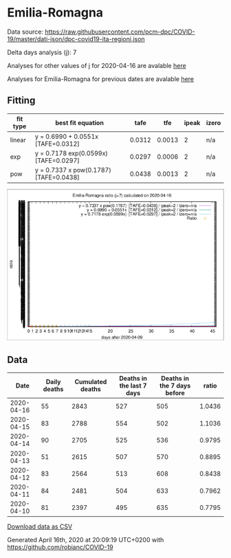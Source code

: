 # Emilia-Romagna

Data source: https://raw.githubusercontent.com/pcm-dpc/COVID-19/master/dati-json/dpc-covid19-ita-regioni.json

Delta days analysis (j): 7

Analyses for other values of j for 2020-04-16 are avalable [here](../2020-04-16/README.md)

Analyses for Emilia-Romagna for previous dates are avalable [here](../README.md)

## Fitting 
|fit type|best fit equation|tafe|tfe|ipeak|izero|
|-------|-----|--------|------|---|---|
|linear|y = 0.6990 + 0.0551x  [TAFE=0.0312]|0.0312|0.0013|2|n/a|
|exp|y = 0.7178 exp(0.0599x)  [TAFE=0.0297]|0.0297|0.0006|2|n/a|
|pow|y = 0.7337 x pow(0.1787)  [TAFE=0.0438]|0.0438|0.0013|2|n/a|

![Plot](COVID-19_emilia-romagna_j7_2020-04-16.png)

## Data
|Date|Daily deaths|Cumulated deaths|Deaths in the last 7 days|Deaths in the 7 days before|ratio|
|----|----------|-----------|-------|--------------------|-----|
|2020-04-16|55|2843|527|505|1.0436|
|2020-04-15|83|2788|554|502|1.1036|
|2020-04-14|90|2705|525|536|0.9795|
|2020-04-13|51|2615|507|570|0.8895|
|2020-04-12|83|2564|513|608|0.8438|
|2020-04-11|84|2481|504|633|0.7962|
|2020-04-10|81|2397|495|635|0.7795|

[Download data as CSV](COVID-19_emilia-romagna_j7_2020-04-16.csv)

Generated April 16th, 2020 at 20:09:19 UTC+0200 with https://github.com/robianc/COVID-19
